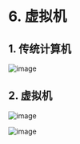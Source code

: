 # 6. 虚拟机

## 1. 传统计算机

![image](https://github.com/user-attachments/assets/c18d8cf0-feaf-4f7e-afc3-8ad1110d6e56)


## 2. 虚拟机

![image](https://github.com/user-attachments/assets/2d53fd0d-b416-43ee-a7bf-f5463e07f98d)

![image](https://github.com/user-attachments/assets/a9394612-2bab-4324-932b-6bb68cdf0204)

